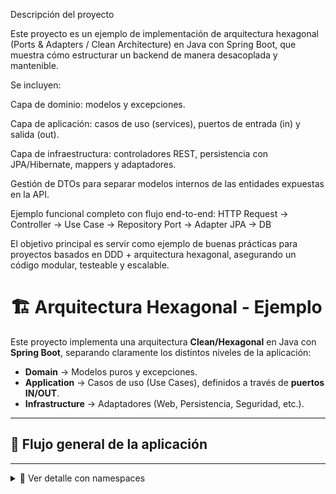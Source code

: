 Descripción del proyecto

Este proyecto es un ejemplo de implementación de arquitectura hexagonal (Ports & Adapters / Clean Architecture) en Java con Spring Boot, que muestra cómo estructurar un backend de manera desacoplada y mantenible.

Se incluyen:

Capa de dominio: modelos y excepciones.

Capa de aplicación: casos de uso (services), puertos de entrada (in) y salida (out).

Capa de infraestructura: controladores REST, persistencia con JPA/Hibernate, mappers y adaptadores.

Gestión de DTOs para separar modelos internos de las entidades expuestas en la API.

Ejemplo funcional completo con flujo end-to-end:
HTTP Request → Controller → Use Case → Repository Port → Adapter JPA → DB

El objetivo principal es servir como ejemplo de buenas prácticas para proyectos basados en DDD + arquitectura hexagonal, asegurando un código modular, testeable y escalable.

# 🏗️ Arquitectura Hexagonal - Ejemplo

Este proyecto implementa una arquitectura **Clean/Hexagonal** en Java con **Spring Boot**, separando claramente los distintos niveles de la aplicación: 

- **Domain** → Modelos puros y excepciones.  
- **Application** → Casos de uso (Use Cases), definidos a través de **puertos IN/OUT**.  
- **Infrastructure** → Adaptadores (Web, Persistencia, Seguridad, etc.).  

---

## 🔄 Flujo general de la aplicación


---

<details>
  <summary>📂 Ver detalle con namespaces</summary>

```text
HTTP Request
   │
   ▼
┌──────────────────────────────────────────────────────────────┐
│ Adapter de entrada (Infra / Web)                             │
│ com.app.hexagonal.infrastructure.web.controller.ProductController │
│ - Recibe DTO: ProductModelRequestDto                         │
│ - Usa mapper: ProductModelDtoConvertMapper                   │
└─────────────────────┬────────────────────────────────────────┘
                      │
                      ▼
┌──────────────────────────────────────────────────────────────┐
│ Puerto de entrada (Application / Port IN)                    │
│ com.app.hexagonal.application.port.in.IProductService        │
│ - Define los casos de uso expuestos                          │
└─────────────────────┬────────────────────────────────────────┘
                      │
                      ▼
┌──────────────────────────────────────────────────────────────┐
│ Caso de uso (Application / Service Impl)                     │
│ com.app.hexagonal.application.port.service.impl.ProductServiceImpl │
│ - Lógica de negocio                                          │
│ - Depende de puerto de salida (OUT)                          │
└─────────────────────┬────────────────────────────────────────┘
                      │
                      ▼
┌──────────────────────────────────────────────────────────────┐
│ Puerto de salida (Application / Port OUT)                    │
│ com.app.hexagonal.application.port.out.IProductRepositoryPort│
└─────────────────────┬────────────────────────────────────────┘
                      │
                      ▼
┌──────────────────────────────────────────────────────────────┐
│ Adapter de persistencia (Infra / Persistence)                │
│ com.app.hexagonal.infrastructure.persistence.adapter.ProductRepositoryAdapter │
│ - Implementa IProductRepositoryPort                          │
│ - Usa JpaRepository + Mapper (Entity ↔ Model)                │
└──────────────────────────────────────────────────────────────┘
                      │
                      ▼
                   [Base de datos]
</details>




HTTP Request
│
▼
[Controller + DTOs + Mappers] → [Port IN] → [Use Case]
│
▼
[Port OUT] → [Adapter Persistencia] → [Base de datos]


HTTP Request
   │
   ▼
┌─────────────────────────────────────────────────────────────────────────────────────┐
│ Adapter de entrada (Infra / Web)                                                    │
│ com.app.hexagonal.infrastructure.web.controller.ProductController                   │
│   - Recibe DTO: ProductModelRequestDto                                              │
│   - Usa mapper web:                                                                 │
│     com.app.hexagonal.infrastructure.web.convert.mapper.ProductModelDtoConvertMapper│
│     (RequestDto → Domain Model / ResponseDto ← Domain Model)                        │
└───────────────┬─────────────────────────────────────────────────────────────────────┘
                │ llama a puerto de entrada (IN)
                ▼
┌─────────────────────────────────────────────────────────────┐
│ Puerto de entrada (Application / Port IN)                   │
│ com.app.hexagonal.application.port.in.IProductService       │
│   - Define los casos de uso expuestos                       │
└───────────────┬─────────────────────────────────────────────┘
                │ implementado por
                ▼
┌────────────────────────────────────────────────────────────────────┐
│ Caso de uso (Application / Service Impl)                           │
│ com.app.hexagonal.application.port.service.impl.ProductServiceImpl │
│   - Lógica de negocio                                              │
│   - Depende de puerto de salida (OUT)                              │
└───────────────┬────────────────────────────────────────────────────┘
                │ llama a puerto de salida (OUT)
                ▼
┌──────────────────────────────────────────────────────────────┐
│ Puerto de salida (Application / Port OUT)                    │
│ com.app.hexagonal.application.port.out.IProductRepositoryPort│
│   - Abstracción de persistencia (opera con Domain Model)     │
└───────────────┬──────────────────────────────────────────────┘
                │ implementado por
                ▼
┌───────────────────────────────────────────────────────────────────────────────────────────────────┐
│ Adapter de salida (Infra / Persistence / Adapter)                                                 │
│ com.app.hexagonal.infrastructure.persistence.adapter.ProductRepositoryAdapter                     │
│   - Implementa IProductRepositoryPort                                                             │
│   - Usa mapper de persistencia:                                                                   │
│     com.app.hexagonal.infrastructure.persistence.convert.mapper.ProductEntityToModelConvertMapper │
│     (Domain Model ↔ JPA Entity)                                                                   │
│   - Usa DAO JPA:                                                                                  │
│     com.app.hexagonal.infrastructure.persistence.dao.IProductDao                                  │
│   - Entidad JPA:                                                                                  │
│     com.app.hexagonal.infrastructure.persistence.entity.ProductEntity                             │
└───────────────────────────────────────────────────────────────────────────────────────────────────┘
                │
                ▼
             Base de datos
